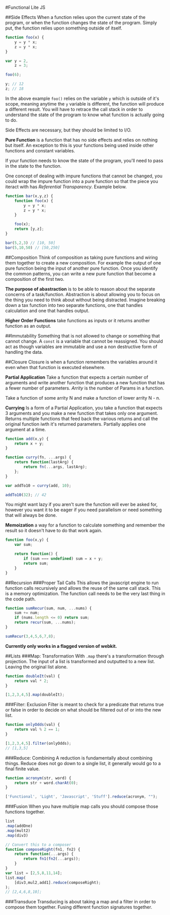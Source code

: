 #Functional Lite JS

##Side Effects
When a function relies upon the current state of the program, or when the function changes the state of the program. Simply put, the function relies upon something outside of itself. 

```javascript
function foo(x) {
	y = y * x;
	z = y * x;
}

var y = 2, 
	z = 3;

foo(6);

y; // 12
z; // 18
```

In the above example `foo()` relies on the variable `y` which is outside of it's scope, meaning anytime the `y` variable is different, the function will produce a different result. You will have to retrace the call stack in order to understand the state of the program to know what function is actually going to do.  

Side Effects are necessary, but they should be limited to I/O. 

**Pure Function** is a function that has no side effects and relies on nothing but itself. An exception to this is your functions being used inside other functions and constant variables.

If your function needs to know the state of the program, you'll need to pass in the state to the function. 

One concept of dealing with impure functions that cannot be changed, you could wrap the impure function into a pure function so that the piece you iteract with has _Referential Transparency_. Example below.

```javascript
function bar(x,y,z) {
	function foo(x) {
		y = y * x;
		z = y * x;
	}

	foo(x);
	return [y,z];
}

bar(5,2,3) // [10, 50]
bar(5,10,50) // [50,250]
```

##Composition
Think of composition as taking pure functions and wiring them together to create a new composition. For example the output of one pure function being the input of another pure function. Once you identify the common patterns, you can write a new pure function that become a composition of the first two.

**The purpose of abastraction** is to be able to reason about the separate concerns of a task/function. Abstraction is about allowing you to focus on the thing you need to think about without being distracted. Imagine breaking down a tax function into two separate functions, one that handles calculation and one that handles output. 

**Higher Order Functions** take functions as inputs or it returns another function as an output.

##Immutability
Something that is not allowed to change or something that cannot change. A `const` is a variable that cannot be reassigned. You should act as though variables are immutable and use a non destructive form of handling the data.


##Closure
Closure is when a function remembers the variables around it even when that function is executed elsewhere.  

**Partial Application**
Take a function that expects a certain number of arguments and write another function that produces a new function that has a fewer number of parameters. _Arrity_ is the number of Params in a function.

Take a function of some arrity N and make a function of lower arrity N - n.

**Currying**
Is a form of a Partial Application, you take a function that expects 3 arguments and you make a new function that takes only one argument. Returns multiple functions that feed back the various returns and call the original function iwth it's returned parameters. Partially applies one argument at a time. 

```javascript
function add(x,y) {
	return x + y;
}

function curry(fn, ...args) {
	return function(lastArg) {
		return fn(...args, lastArg);
	};
}

var addTo10 = curry(add, 10);

addTo10(32); // 42
```

You might want lazy if you aren't sure the function will ever be asked for, however you want it to be eager if you need parallelism or need something that will always be done. 

**Memoization** a way for a function to calculate something and remember the result so it doesn't have to do that work again. 

```javascript
function foo(x,y) {
	var sum;

	return function() {
		if (sum === undefined) sum = x + y;
		return sum;
	}
}
```

##Recursion
###Proper Tail Calls
This allows the javascript engine to run function calls recursively and allows the reuse of the same call stack. This is a memory optimization. The function call needs to be the very last thing in the code path. 

```javascript
function sumRecur(sum, num, ...nums) {
	sum += num;
	if (nums.length <= 0) return sum;
	return recur(sum, ...nums);
}

sumRecur(3,4,5,6,7,8);
```

**Currently only works in a flagged version of webkit.**

##Lists
###Map: Transformation
With `.map` there's a transformation through projection. The input of a list is transformed and outputted to a new list. Leaving the original list alone. 

```javascript
function doubleIt(val) {
	return val * 2;
}

[1,2,3,4,5].map(doubleIt);
```

###Filter: Exclusion
Filter is meant to check for a predicate that returns true or false in order to decide on what should be filtered out of or into the new list.

```javascript
function onlyOdds(val) {
	return val % 2 == 1;
}

[1,2,3,4,5].filter(onlyOdds);
// [1,3,5]
```

###Reduce: Combining
A reduction is fundamentally about combining things. Reduce does not go down to a single list, it generally would go to a final finite value.

```javascript
function acronym(str, word) {
	return str + word.charAt(0);
}

['Functional', 'Light', 'Javascript', 'Stuff'].reduce(acronym, "");
```

###Fusion
When you have multiple map calls you should compose those functions together. 

```javascript
list
.map(addOne)
.map(mult2)
.map(div3)

// Convert this to a composer
function composeRight(fn1, fn2) {
	return function(...args) {
		return fn1(fn2(...args));
	}
}
var list = [2,5,8,11,14];
list.map(
	[div3,mul2,add1].reduce(composeRight);
);
// [2,4,6,8,10];
```

###Transduce
Transducing is about taking a map and a filter in order to compose them together. Fusing different function signatures together.